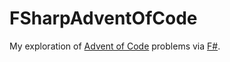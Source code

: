 # FSharpAdventOfCode

My exploration of [Advent of Code][1] problems via [F#][2].

[1]: http://adventofcode.com
[2]: http://fsharp.org
